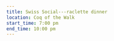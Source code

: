 ```yaml
---
title: Swiss Social---raclette dinner
location: Coq of the Walk
start_time: 7:00 pm
end_time: 10:00 pm
---
```

